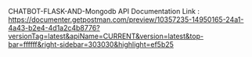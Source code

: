 CHATBOT-FLASK-AND-Mongodb
API Documentation Link : https://documenter.getpostman.com/preview/10357235-14950165-24a1-4a43-b2e4-4d1a2c4b8776?versionTag=latest&apiName=CURRENT&version=latest&top-bar=ffffff&right-sidebar=303030&highlight=ef5b25
